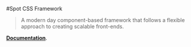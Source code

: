 #Spot CSS Framework
> A modern day component-based framework that follows a flexible approach to
  creating scalable front-ends.

**[Documentation](docs/README.md)**.
